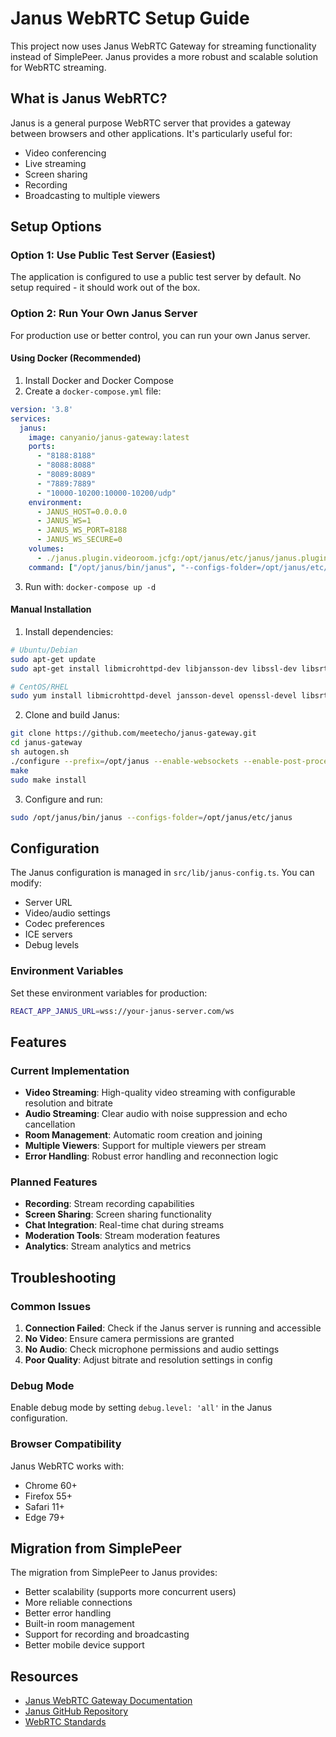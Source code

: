 # Janus WebRTC Setup Guide

This project now uses Janus WebRTC Gateway for streaming functionality instead of SimplePeer. Janus provides a more robust and scalable solution for WebRTC streaming.

## What is Janus WebRTC?

Janus is a general purpose WebRTC server that provides a gateway between browsers and other applications. It's particularly useful for:

- Video conferencing
- Live streaming
- Screen sharing
- Recording
- Broadcasting to multiple viewers

## Setup Options

### Option 1: Use Public Test Server (Easiest)

The application is configured to use a public test server by default. No setup required - it should work out of the box.

### Option 2: Run Your Own Janus Server

For production use or better control, you can run your own Janus server.

#### Using Docker (Recommended)

1. Install Docker and Docker Compose
2. Create a `docker-compose.yml` file:

```yaml
version: '3.8'
services:
  janus:
    image: canyanio/janus-gateway:latest
    ports:
      - "8188:8188"
      - "8088:8088"
      - "8089:8089"
      - "7889:7889"
      - "10000-10200:10000-10200/udp"
    environment:
      - JANUS_HOST=0.0.0.0
      - JANUS_WS=1
      - JANUS_WS_PORT=8188
      - JANUS_WS_SECURE=0
    volumes:
      - ./janus.plugin.videoroom.jcfg:/opt/janus/etc/janus/janus.plugin.videoroom.jcfg
    command: ["/opt/janus/bin/janus", "--configs-folder=/opt/janus/etc/janus"]
```

3. Run with: `docker-compose up -d`

#### Manual Installation

1. Install dependencies:
```bash
# Ubuntu/Debian
sudo apt-get update
sudo apt-get install libmicrohttpd-dev libjansson-dev libssl-dev libsrtp2-dev libsofia-sip-ua-dev libglib2.0-dev libopus-dev libogg-dev libcurl4-openssl-dev liblua5.3-dev libconfig-dev pkg-config gengetopt libtool automake

# CentOS/RHEL
sudo yum install libmicrohttpd-devel jansson-devel openssl-devel libsrtp2-devel sofia-sip-devel glib2-devel opus-devel libogg-devel libcurl-devel lua-devel libconfig-devel pkgconfig gengetopt libtool automake
```

2. Clone and build Janus:
```bash
git clone https://github.com/meetecho/janus-gateway.git
cd janus-gateway
sh autogen.sh
./configure --prefix=/opt/janus --enable-websockets --enable-post-processing
make
sudo make install
```

3. Configure and run:
```bash
sudo /opt/janus/bin/janus --configs-folder=/opt/janus/etc/janus
```

## Configuration

The Janus configuration is managed in `src/lib/janus-config.ts`. You can modify:

- Server URL
- Video/audio settings
- Codec preferences
- ICE servers
- Debug levels

### Environment Variables

Set these environment variables for production:

```bash
REACT_APP_JANUS_URL=wss://your-janus-server.com/ws
```

## Features

### Current Implementation

- **Video Streaming**: High-quality video streaming with configurable resolution and bitrate
- **Audio Streaming**: Clear audio with noise suppression and echo cancellation
- **Room Management**: Automatic room creation and joining
- **Multiple Viewers**: Support for multiple viewers per stream
- **Error Handling**: Robust error handling and reconnection logic

### Planned Features

- **Recording**: Stream recording capabilities
- **Screen Sharing**: Screen sharing functionality
- **Chat Integration**: Real-time chat during streams
- **Moderation Tools**: Stream moderation features
- **Analytics**: Stream analytics and metrics

## Troubleshooting

### Common Issues

1. **Connection Failed**: Check if the Janus server is running and accessible
2. **No Video**: Ensure camera permissions are granted
3. **No Audio**: Check microphone permissions and audio settings
4. **Poor Quality**: Adjust bitrate and resolution settings in config

### Debug Mode

Enable debug mode by setting `debug.level: 'all'` in the Janus configuration.

### Browser Compatibility

Janus WebRTC works with:
- Chrome 60+
- Firefox 55+
- Safari 11+
- Edge 79+

## Migration from SimplePeer

The migration from SimplePeer to Janus provides:

- Better scalability (supports more concurrent users)
- More reliable connections
- Better error handling
- Built-in room management
- Support for recording and broadcasting
- Better mobile device support

## Resources

- [Janus WebRTC Gateway Documentation](https://janus.conf.meetecho.com/docs/)
- [Janus GitHub Repository](https://github.com/meetecho/janus-gateway)
- [WebRTC Standards](https://webrtc.org/)
